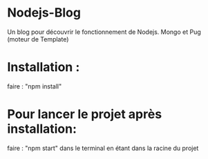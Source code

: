 # Nodejs-Blog
Un blog pour découvrir le fonctionnement de Nodejs. Mongo et Pug (moteur de Template) 
# Installation : 
 faire : "npm install"
 # Pour lancer le projet après installation: 
faire : "npm start" dans le terminal en étant dans la racine du projet

